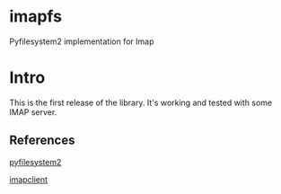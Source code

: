 # imapfs
Pyfilesystem2 implementation for Imap

Intro
=====

This is the first release of the library.
It's working and tested with some IMAP server.

References
----------

[pyfilesystem2](https://github.com/PyFilesystem/pyfilesystem2)

[imapclient](https://github.com/mjs/imapclient)

